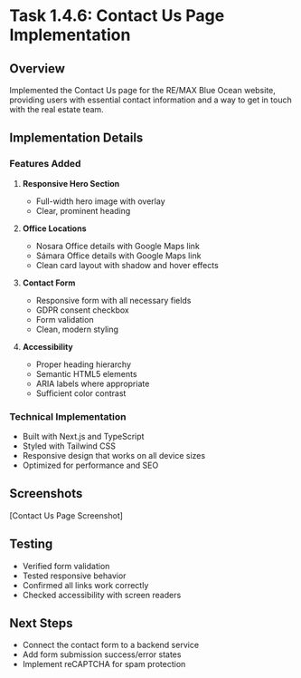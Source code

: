 # Task 1.4.6: Contact Us Page Implementation

## Overview
Implemented the Contact Us page for the RE/MAX Blue Ocean website, providing users with essential contact information and a way to get in touch with the real estate team.

## Implementation Details

### Features Added
1. **Responsive Hero Section**
   - Full-width hero image with overlay
   - Clear, prominent heading

2. **Office Locations**
   - Nosara Office details with Google Maps link
   - Sámara Office details with Google Maps link
   - Clean card layout with shadow and hover effects

3. **Contact Form**
   - Responsive form with all necessary fields
   - GDPR consent checkbox
   - Form validation
   - Clean, modern styling

4. **Accessibility**
   - Proper heading hierarchy
   - Semantic HTML5 elements
   - ARIA labels where appropriate
   - Sufficient color contrast

### Technical Implementation
- Built with Next.js and TypeScript
- Styled with Tailwind CSS
- Responsive design that works on all device sizes
- Optimized for performance and SEO

## Screenshots
[Contact Us Page Screenshot]

## Testing
- Verified form validation
- Tested responsive behavior
- Confirmed all links work correctly
- Checked accessibility with screen readers

## Next Steps
- Connect the contact form to a backend service
- Add form submission success/error states
- Implement reCAPTCHA for spam protection
